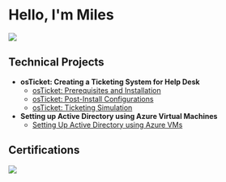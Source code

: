 # Hello, I'm Miles
<a href="https://www.linkedin.com/in/miles-maxie-84b313299/"><img src="https://img.shields.io/badge/-LinkedIn-0072b1?&style=for--badge&logo=linkedin&logoColor=white" /></a>

## Technical Projects
- <b> osTicket: Creating a Ticketing System for Help Desk </b>
  - [osTicket: Prerequisites and Installation](https://github.com/mylesmaxie0/osticket-prereqs)
  - [osTicket: Post-Install Configurations](https://github.com/mylesmaxie0/post-install)
  - [osTicket: Ticketing Simulation](https://github.com/mylesmaxie0/ticket-simulation)
- <b>Setting up Active Directory using Azure Virtual Machines</b>
  - [Setting Up Active Directory using Azure VMs]()



## Certifications
<div>
<img src="https://img.shields.io/badge/-Security%2B-FF0000?&style=for--badge&logo=CompTIA&logoColor=white" />
</div>
